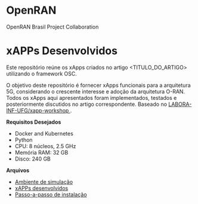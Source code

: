 # OpenRAN
OpenRAN Brasil Project Collaboration


# xAPPs Desenvolvidos

Este repositório reúne os xApps criados no artigo <TITULO_DO_ARTIGO> utilizando o framework OSC.

O objetivo deste repositório é fornecer xApps funcionais para a arquitetura 5G, considerando o crescente interesse e adoção da arquitetura O-RAN. Todos os xApps aqui apresentados foram implementados, testados e posteriormente discutidos no artigo correspondente. 
Baseado no [LABORA-INF-UFG/xapp-workshop ](https://github.com/LABORA-INF-UFG/xapp-workshop.git). 

**Requisitos Desejados**
- Docker and Kubernetes
- Python
- CPU: 8 núcleos, 2.5 GHz
- Memória RAM: 32 GB
- Disco: 240 GB

**Arquivos**
- [Ambiente de simulação](OpenRAN/Setup.md)
- [xAPPs desenvolvidos](OpenRAN/Xapps.md)
- [Passo-a-passo de instalação](OpenRAN/blob/main/Build.md)
